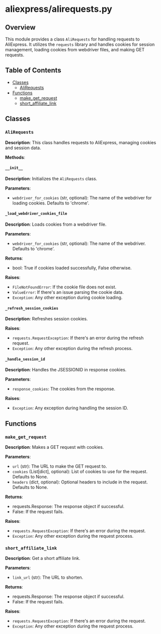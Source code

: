 # aliexpress/alirequests.py

## Overview

This module provides a class `AliRequests` for handling requests to AliExpress. It utilizes the `requests` library and handles cookies for session management, loading cookies from webdriver files, and making GET requests.


## Table of Contents

* [Classes](#classes)
    * [AliRequests](#alirequests)
* [Functions](#functions)
    * [make_get_request](#make_get_request)
    * [short_affiliate_link](#short_affiliate_link)


## Classes

### `AliRequests`

**Description**: This class handles requests to AliExpress, managing cookies and session data.

**Methods**:

#### `__init__`

**Description**: Initializes the `AliRequests` class.

**Parameters**:
- `webdriver_for_cookies` (str, optional): The name of the webdriver for loading cookies. Defaults to 'chrome'.

#### `_load_webdriver_cookies_file`

**Description**: Loads cookies from a webdriver file.

**Parameters**:
- `webdriver_for_cookies` (str, optional): The name of the webdriver. Defaults to 'chrome'.

**Returns**:
- bool: True if cookies loaded successfully, False otherwise.

**Raises**:
- `FileNotFoundError`: If the cookie file does not exist.
- `ValueError`: If there's an issue parsing the cookie data.
- `Exception`: Any other exception during cookie loading.


#### `_refresh_session_cookies`

**Description**: Refreshes session cookies.

**Raises**:
- `requests.RequestException`: If there's an error during the refresh request.
- `Exception`: Any other exception during the refresh process.

#### `_handle_session_id`

**Description**: Handles the JSESSIONID in response cookies.

**Parameters**:
- `response_cookies`: The cookies from the response.

**Raises**:
- `Exception`: Any exception during handling the session ID.


## Functions

### `make_get_request`

**Description**: Makes a GET request with cookies.

**Parameters**:
- `url` (str): The URL to make the GET request to.
- `cookies` (List[dict], optional): List of cookies to use for the request. Defaults to None.
- `headers` (dict, optional): Optional headers to include in the request. Defaults to None.

**Returns**:
- requests.Response: The response object if successful.
- False: If the request fails.

**Raises**:
- `requests.RequestException`: If there's an error during the request.
- `Exception`: Any other exception during the request process.


### `short_affiliate_link`

**Description**: Get a short affiliate link.

**Parameters**:
- `link_url` (str): The URL to shorten.

**Returns**:
- requests.Response: The response object if successful.
- False: If the request fails.

**Raises**:
- `requests.RequestException`: If there's an error during the request.
- `Exception`: Any other exception during the request process.